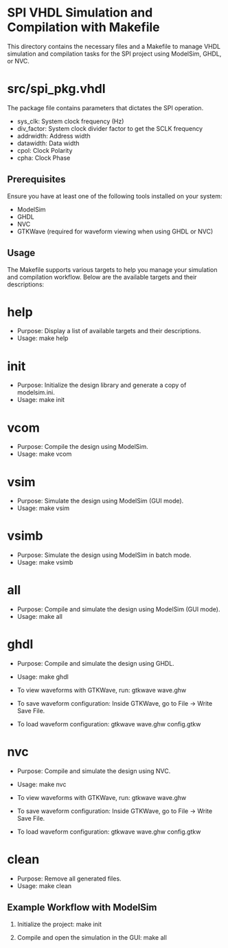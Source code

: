 # SPI VHDL Simulation and Compilation with Makefile

This directory contains the necessary files and a Makefile to manage VHDL simulation and compilation tasks for the SPI project using ModelSim, GHDL, or NVC.

# src/spi\_pkg.vhdl

The package file contains parameters that dictates the SPI operation.

- sys\_clk: System clock frequency (Hz)
- div\_factor: System clock divider factor to get the SCLK frequency
- addrwidth: Address width
- datawidth: Data width
- cpol: Clock Polarity
- cpha: Clock Phase

## Prerequisites

Ensure you have at least one of the following tools installed on your system:

- ModelSim
- GHDL 
- NVC 
- GTKWave (required for waveform viewing when using GHDL or NVC)

## Usage

The Makefile supports various targets to help you manage your simulation and compilation workflow. Below are the available targets and their descriptions:

# help
- Purpose: Display a list of available targets and their descriptions.
- Usage:
  make help

# init
- Purpose: Initialize the design library and generate a copy of modelsim.ini.
- Usage: 
  make init

# vcom
- Purpose: Compile the design using ModelSim.
- Usage:
  make vcom

# vsim
- Purpose: Simulate the design using ModelSim (GUI mode).
- Usage:
  make vsim

# vsimb
- Purpose: Simulate the design using ModelSim in batch mode.
- Usage:
  make vsimb

# all
- Purpose: Compile and simulate the design using ModelSim (GUI mode).
- Usage:
  make all

# ghdl
- Purpose: Compile and simulate the design using GHDL.
- Usage:
  make ghdl

- To view waveforms with GTKWave, run:
  gtkwave wave.ghw
- To save waveform configuration:
  Inside GTKWave, go to File -> Write Save File.
- To load waveform configuration:
  gtkwave wave.ghw config.gtkw

# nvc
- Purpose: Compile and simulate the design using NVC.
- Usage:
  make nvc

- To view waveforms with GTKWave, run:
  gtkwave wave.ghw
- To save waveform configuration:
  Inside GTKWave, go to File -> Write Save File.
- To load waveform configuration:
  gtkwave wave.ghw config.gtkw

# clean
- Purpose: Remove all generated files.
- Usage:
  make clean

## Example Workflow with ModelSim

1. Initialize the project:
   make init

2. Compile and open the simulation in the GUI:
   make all
